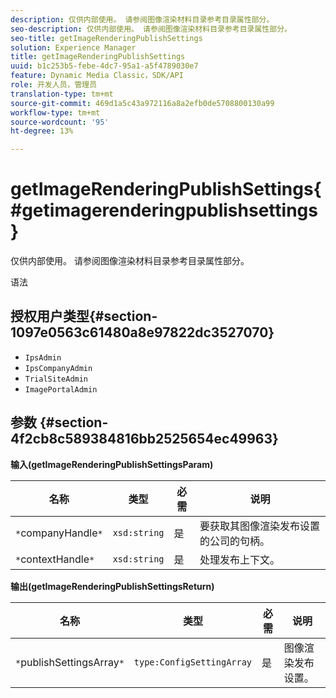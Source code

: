 ```yaml
---
description: 仅供内部使用。 请参阅图像渲染材料目录参考目录属性部分。
seo-description: 仅供内部使用。 请参阅图像渲染材料目录参考目录属性部分。
seo-title: getImageRenderingPublishSettings
solution: Experience Manager
title: getImageRenderingPublishSettings
uuid: b1c253b5-febe-4dc7-95a1-a5f4789030e7
feature: Dynamic Media Classic，SDK/API
role: 开发人员，管理员
translation-type: tm+mt
source-git-commit: 469d1a5c43a972116a8a2efb0de5708800130a99
workflow-type: tm+mt
source-wordcount: '95'
ht-degree: 13%

---
```



# getImageRenderingPublishSettings{#getimagerenderingpublishsettings}

仅供内部使用。 请参阅图像渲染材料目录参考目录属性部分。

语法

## 授权用户类型{#section-1097e0563c61480a8e97822dc3527070}

* `IpsAdmin`
* `IpsCompanyAdmin`
* `TrialSiteAdmin`
* `ImagePortalAdmin`

## 参数 {#section-4f2cb8c589384816bb2525654ec49963}

**输入(getImageRenderingPublishSettingsParam)**

| 名称 | 类型 | 必需 | 说明 |
|---|---|---|---|
| `*`companyHandle`*` | `xsd:string` | 是 | 要获取其图像渲染发布设置的公司的句柄。 |
| `*`contextHandle`*` | `xsd:string` | 是 | 处理发布上下文。 |

**输出(getImageRenderingPublishSettingsReturn)**

| 名称 | 类型 | 必需 | 说明 |
|---|---|---|---|
| `*`publishSettingsArray`*` | `type:ConfigSettingArray` | 是 | 图像渲染发布设置。 |

